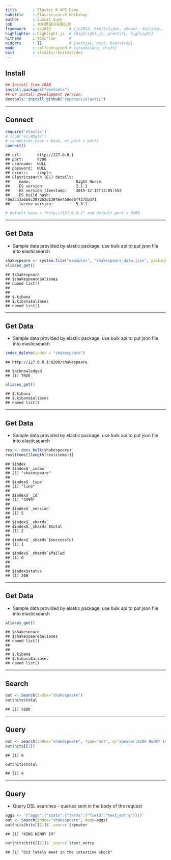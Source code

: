 ```yaml
---
title       : Elastic R API Demo
subtitle    : Elasticsearch Workshop
author      : Summit Suen
job         : 木刻思股份有限公司
framework   : io2012        # {io2012, html5slides, shower, dzslides, ...}
highlighter : highlight.js  # {highlight.js, prettify, highlight}
hitheme     : tomorrow      # 
widgets     : []            # {mathjax, quiz, bootstrap}
mode        : selfcontained # {standalone, draft}
knit        : slidify::knit2slides
---
```


## Install 


```r
## Install from CRAN
install.packages("devtools")
## Or install development version:
devtools::install_github("ropensci/elastic")
```

---

## Connect


```r
require('elastic')
# load("es.RData")
# connect(es_base = base, es_port = port)
connect()
```

```
## url:       http://127.0.0.1 
## port:      9200 
## username:  NULL 
## password:  NULL 
## errors:    simple 
## Elasticsearch (ES) details:   
##    name:                    Night Nurse 
##    ES version:              2.1.1 
##    ES version timestamp:    2015-12-15T13:05:55Z 
##    ES build hash:           40e2c53a6b6c2972b3d13846e450e66f4375bd71 
##    lucene version:          5.3.1
```

```r
# default base = "http://127.0.0.1" and default port = 9200
```

---

## Get Data

- Sample data provided by elastic package, use bulk api to put json file into elasticsearch


```r
shakespeare <- system.file("examples", "shakespeare_data.json", package = "elastic")
aliases_get()
```

```
## $shakespeare
## $shakespeare$aliases
## named list()
## 
## 
## $.kibana
## $.kibana$aliases
## named list()
```

---

## Get Data

- Sample data provided by elastic package, use bulk api to put json file into elasticsearch


```r
index_delete(index = "shakespeare")
```

```
## http://127.0.0.1:9200/shakespeare
```

```
## $acknowledged
## [1] TRUE
```

```r
aliases_get()
```

```
## $.kibana
## $.kibana$aliases
## named list()
```

---

## Get Data

- Sample data provided by elastic package, use bulk api to put json file into elasticsearch


```r
res <- docs_bulk(shakespeare)
res$items[[length(res$items)]]
```

```
## $index
## $index$`_index`
## [1] "shakespeare"
## 
## $index$`_type`
## [1] "line"
## 
## $index$`_id`
## [1] "4999"
## 
## $index$`_version`
## [1] 5
## 
## $index$`_shards`
## $index$`_shards`$total
## [1] 2
## 
## $index$`_shards`$successful
## [1] 1
## 
## $index$`_shards`$failed
## [1] 0
## 
## 
## $index$status
## [1] 200
```

---

## Get Data

- Sample data provided by elastic package, use bulk api to put json file into elasticsearch


```r
aliases_get()
```

```
## $shakespeare
## $shakespeare$aliases
## named list()
## 
## 
## $.kibana
## $.kibana$aliases
## named list()
```

---

## Search


```r
out <- Search(index="shakespeare")
out$hits$total
```

```
## [1] 5000
```

---

## Query


```r
out <- Search(index="shakespeare", type="act", q="speaker:KING HENRY IV")
out$hits[[1]]
```

```
## [1] 9
```

```r
out$hits$total
```

```
## [1] 9
```

---

## Query

- Query DSL searches - queries sent in the body of the request


```r
aggs <- '{"aggs":{"stats":{"terms":{"field":"text_entry"}}}}'
out <- Search(index="shakespeare", body=aggs)
out$hits$hits[[2]]$`_source`$speaker
```

```
## [1] "KING HENRY IV"
```

```r
out$hits$hits[[2]]$`_source`$text_entry
```

```
## [1] "Did lately meet in the intestine shock"
```

